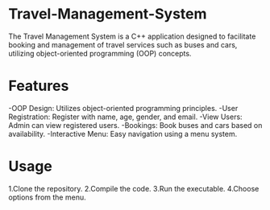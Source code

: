 # Travel-Management-System

The Travel Management System is a C++ application designed to facilitate booking and management of travel services such as buses and cars, utilizing object-oriented programming (OOP) concepts.

# Features
-OOP Design: Utilizes object-oriented programming principles.
-User Registration: Register with name, age, gender, and email.
-View Users: Admin can view registered users.
-Bookings: Book buses and cars based on availability.
-Interactive Menu: Easy navigation using a menu system.

# Usage
1.Clone the repository.
2.Compile the code.
3.Run the executable.
4.Choose options from the menu.
